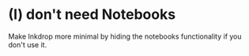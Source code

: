 # (I) don't need Notebooks
Make Inkdrop more minimal by hiding the notebooks functionality if you don't use it.
